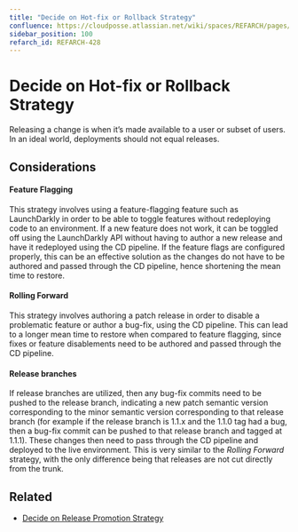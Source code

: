 ```yaml
---
title: "Decide on Hot-fix or Rollback Strategy"
confluence: https://cloudposse.atlassian.net/wiki/spaces/REFARCH/pages/1171947700/REFARCH-428+-+Decide+on+Hot-fix+or+Rollback+Strategy
sidebar_position: 100
refarch_id: REFARCH-428
---
```


# Decide on Hot-fix or Rollback Strategy
Releasing a change is when it’s made available to a user or subset of users. In an ideal world, deployments should not equal releases.

## Considerations

#### Feature Flagging

This strategy involves using a feature-flagging feature such as LaunchDarkly in order to be able to toggle features without redeploying code to an environment. If a new feature does not work, it can be toggled off using the LaunchDarkly API without having to author a new release and have it redeployed using the CD pipeline. If the feature flags are configured properly, this can be an effective solution as the changes do not have to be authored and passed through the CD pipeline, hence shortening the mean time to restore.

#### Rolling Forward

This strategy involves authoring a patch release in order to disable a problematic feature or author a bug-fix, using the CD pipeline. This can lead to a longer mean time to restore when compared to feature flagging, since fixes or feature disablements need to be authored and passed through the CD pipeline.

#### Release branches

If release branches are utilized, then any bug-fix commits need to be pushed to the release branch, indicating a new patch semantic version corresponding to the minor semantic version corresponding to that release branch (for example if the release branch is 1.1.x and the 1.1.0 tag had a bug, then a bug-fix commit can be pushed to that release branch and tagged at 1.1.1). These changes then need to pass through the CD pipeline and deployed to the live environment. This is very similar to the _Rolling Forward_ strategy, with the only difference being that releases are not cut directly from the trunk.

## Related

- [Decide on Release Promotion Strategy](/reference-architecture/fundamentals/design-decisions/foundational-release-engineering/decide-on-release-promotion-strategy)



